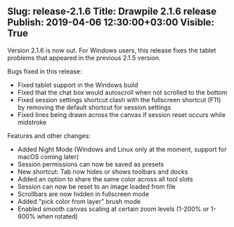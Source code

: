 Slug: release-2.1.6
Title: Drawpile 2.1.6 release
Publish: 2019-04-06 12:30:00+03:00
Visible: True
---

Version 2.1.6 is now out. For Windows users, this release fixes the tablet problems
that appeared in the previous 2.1.5 version.

Bugs fixed in this release:

 * Fixed tablet support in the Windows build
 * Fixed that the chat box would autoscroll when not scrolled to the bottom
 * Fixed session settings shortcut clash with the fullscreen shortcut (F11) by removing the default shortcut for session settings
 * Fixed lines being drawn across the canvas if session reset occurs while midstroke

Features and other changes:

 * Added Night Mode (Windows and Linux only at the moment, support for macOS coming later)
 * Session permissions can now be saved as presets
 * New shortcut: Tab now hides or shows toolbars and docks
 * Added an option to share the same color across all tool slots
 * Session can now be reset to an image loaded from file
 * Scrollbars are now hidden in fullscreen mode
 * Added "pick color from layer" brush mode
 * Enabled smooth canvas scaling at certain zoom levels (1-200% or 1-800% when rotated)

